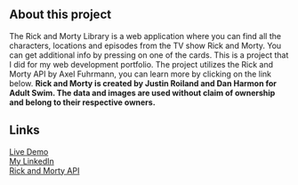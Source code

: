 ## About this project

The Rick and Morty Library is a web application where you can find all the characters, locations and episodes from the TV show
Rick and Morty. You can get additional info by pressing on one of the cards.
This is a project that I did for my web development portfolio. The project utilizes the Rick and Morty API by Axel Fuhrmann, you can learn more by clicking on the link below.
**Rick and Morty is created by Justin Roiland and Dan Harmon for Adult Swim. The data and images are used without 
claim of ownership and belong to their respective owners.**

## Links
[Live Demo](https://therickandmortylibrary.netlify.app/)  
[My LinkedIn](https://www.linkedin.com/in/ordan-gramatov/)  
[Rick and Morty API](https://rickandmortyapi.com/)
